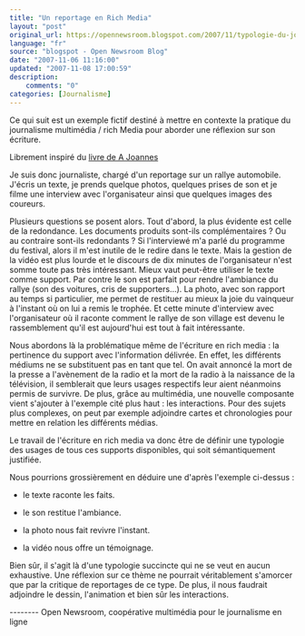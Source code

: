 ```yaml
---
title: "Un reportage en Rich Media"
layout: "post"
original_url: https://opennewsroom.blogspot.com/2007/11/typologie-du-journalisme-rich-media-par.html
language: "fr"
source: "blogspot - Open Newsroom Blog"
date: "2007-11-06 11:16:00"
updated: "2007-11-08 17:00:59"
description: 
    comments: "0"
categories: [Journalisme]
---
```


Ce qui suit est un exemple fictif destiné à mettre en contexte la pratique du journalisme multimédia / rich Media pour aborder une réflexion sur son écriture.

Librement inspiré du [livre de A Joannes](http://opennewsroom.blogspot.com/2007/11/un-livre-en-franais-pour-les.html)  

  

Je suis donc journaliste, chargé d'un reportage sur un rallye automobile. J'écris un texte, je prends quelque photos, quelques prises de son et je filme une interview avec l'organisateur ainsi que quelques images des coureurs.

Plusieurs questions se posent alors. Tout d'abord, la plus évidente est celle de la redondance. Les documents produits sont-ils complémentaires ? Ou au contraire sont-ils redondants ? Si l'interviewé m'a parlé du programme du festival, alors il m'est inutile de le redire dans le texte. Mais la gestion de la vidéo est plus lourde et le discours de dix minutes de l'organisateur n'est somme toute pas très intéressant. Mieux vaut peut-être utiliser le texte comme support. Par contre le son est parfait pour rendre l'ambiance du rallye (son des voitures, cris de supporters...). La photo, avec son rapport au temps si particulier, me permet de restituer au mieux la joie du vainqueur à l'instant où on lui a remis le trophée. Et cette minute d'interview avec l'organisateur où il raconte comment le rallye de son village est devenu le rassemblement qu'il est aujourd'hui est tout à fait intéressante.

  

Nous abordons là la problématique même de l'écriture en rich media : la pertinence du support avec l'information délivrée. En effet, les différents médiums ne se substituent pas en tant que tel. On avait annoncé la mort de la presse a l'avènement de la radio et la mort de la radio à la naissance de la télévision, il semblerait que leurs usages respectifs leur aient néanmoins permis de survivre. De plus, grâce au multimédia, une nouvelle composante vient s'ajouter à l'exemple cité plus haut : les interactions. Pour des sujets plus complexes, on peut par exemple adjoindre cartes et chronologies pour mettre en relation les différents médias.

Le travail de l'écriture en rich media va donc être de définir une typologie des usages de tous ces supports disponibles, qui soit sémantiquement justifiée.

Nous pourrions grossièrement en déduire une d'après l'exemple ci-dessus :

*   le texte raconte les faits.
    
*   le son restitue l'ambiance.
    
*   la photo nous fait revivre l'instant.
    
*   la vidéo nous offre un témoignage.
    

Bien sûr, il s'agit là d'une typologie succincte qui ne se veut en aucun exhaustive. Une réflexion sur ce thème ne pourrait véritablement s'amorcer que par la critique de reportages de ce type. De plus, il nous faudrait adjoindre le dessin, l'animation et bien sûr les interactions.

\-------- Open Newsroom, coopérative multimédia pour le journalisme en ligne